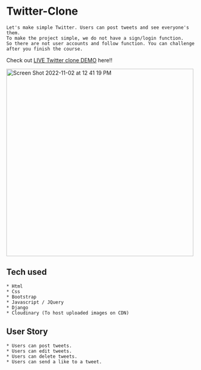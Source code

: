 # Twitter-Clone
```
Let's make simple Twitter. Users can post tweets and see everyone's them.
To make the project simple, we do not have a sign/login function.
So there are not user accounts and follow function. You can challenge after you finish the course.
```
Check out [LIVE Twitter clone DEMO](https://twitter-clone.rabindra9843.repl.co/) here!!

<img width="491" alt="Screen Shot 2022-11-02 at 12 41 19 PM" src="https://user-images.githubusercontent.com/112999968/199562578-13ba1c24-34b4-4415-8753-5c3c22601e65.png">



## Tech used
```
* Html
* Css
* Bootstrap
* Javascript / JQuery
* Django
* Cloudinary (To host uploaded images on CDN)
```
## User Story
```
* Users can post tweets.
* Users can edit tweets.
* Users can delete tweets.
* Users can send a like to a tweet.
```

